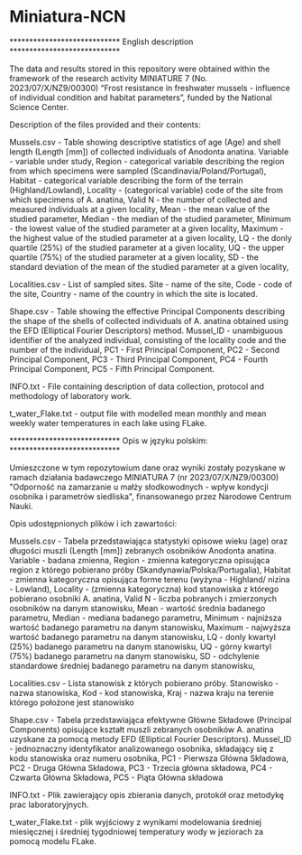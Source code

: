# Miniatura-NCN

**************************** English description ****************************

The data and results stored in this repository were obtained within the framework of the research activity MINIATURE 7 (No. 2023/07/X/NZ9/00300) “Frost resistance in freshwater mussels - influence of individual condition and habitat parameters”, funded by the National Science Center.

Description of the files provided and their contents:

Mussels.csv - Table showing descriptive statistics of age (Age) and shell length (Length [mm]) of collected individuals of Anodonta anatina. Variable - variable under study, Region - categorical variable describing the region from which specimens were sampled (Scandinavia/Poland/Portugal), Habitat - categorical variable describing the form of the terrain (Highland/Lowland), Locality - (categorical variable) code of the site from which specimens of A. anatina, Valid N - the number of collected and measured individuals at a given locality, Mean - the mean value of the studied parameter, Median - the median of the studied parameter, Minimum - the lowest value of the studied parameter at a given locality, Maximum - the highest value of the studied parameter at a given locality, LQ - the donly quartile (25%) of the studied parameter at a given locality, UQ - the upper quartile (75%) of the studied parameter at a given locality, SD - the standard deviation of the mean of the studied parameter at a given locality,

Localities.csv - List of sampled sites. Site - name of the site, Code - code of the site, Country - name of the country in which the site is located.

Shape.csv - Table showing the effective Principal Components describing the shape of the shells of collected individuals of A. anatina obtained using the EFD (Elliptical Fourier Descriptors) method. Mussel_ID - unambiguous identifier of the analyzed individual, consisting of the locality code and the number of the individual, PC1 - First Principal Component, PC2 - Second Principal Component, PC3 - Third Principal Component, PC4 - Fourth Principal Component, PC5 - Fifth Principal Component.

INFO.txt - File containing description of data collection, protocol and methodology of laboratory work.

t_water_Flake.txt - output file with modelled mean monthly and mean weekly water temperatures in each lake using FLake. 


**************************** Opis w języku polskim: ****************************

Umieszczone w tym repozytowium dane oraz wyniki zostały pozyskane w ramach działania badawczego MINIATURA 7 (nr 2023/07/X/NZ9/00300) "Odporność na zamarzanie u małży słodkowodnych - wpływ kondycji osobnika i parametrów siedliska", finansowanego przez Narodowe Centrum Nauki.

Opis udostępnionych plików i ich zawartości:

Mussels.csv - Tabela przedstawiająca statystyki opisowe wieku (age) oraz długości muszli (Length [mm]) zebranych osobników Anodonta anatina.
    Variable - badana zmienna,
    Region - zmienna kategoryczna opisująca region z którego pobierano próby (Skandynawia/Polska/Portugalia),
    Habitat - zmienna kategoryczna opisująca forme terenu (wyżyna - Highland/ nizina - Lowland),
    Locality - (zmienna kategoryczna) kod stanowiska z którego pobierano osobniki A. anatina,
    Valid N - liczba pobranych i zmierzonych osobników na danym stanowisku,
    Mean - wartość średnia badanego parametru,
    Median - mediana badanego parametru,
    Minimum - najniższa wartość badanego parametru na danym stanowisku,
    Maximum - najwyższa wartość badanego parametru na danym stanowisku,
    LQ - donly kwartyl (25%) badanego parametru na danym stanowisku,
    UQ - górny kwartyl (75%) badanego parametru na danym stanowisku,
    SD - odchylenie standardowe średniej badanego parametru na danym stanowisku,

Localities.csv - Lista stanowisk z których pobierano próby.
    Stanowisko - nazwa stanowiska,
    Kod - kod stanowiska,
    Kraj - nazwa kraju na terenie którego położone jest stanowisko

Shape.csv - Tabela przedstawiająca efektywne Główne Składowe (Principal Components) opisujące kształt muszli zebranych osobników A. anatina uzyskane za pomocą metody EFD (Elliptical Fourier Descriptors).
    Mussel_ID - jednoznaczny identyfikator analizowanego osobnika, składający się z kodu stanowiska oraz numeru osobnika,
    PC1 - Pierwsza Główna Składowa,
    PC2 - Druga Główna Składowa,
    PC3 - Trzecia główna składowa,
    PC4 - Czwarta Główna Składowa,
    PC5 - Piąta Główna składowa

INFO.txt - Plik zawierający opis zbierania danych, protokół oraz metodykę prac laboratoryjnych.

t_water_Flake.txt - plik wyjściowy z wynikami modelowania średniej miesięcznej i średniej tygodniowej temperatury wody w jeziorach za pomocą modelu FLake. 
